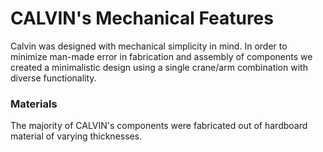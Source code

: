 CALVIN's Mechanical Features
=====
Calvin was designed with mechanical simplicity in mind. In order to minimize man-made error in fabrication and assembly of components we created a minimalistic design using a single crane/arm combination with diverse functionality. 

### Materials
The majority of CALVIN's components were fabricated out of hardboard material of varying thicknesses.
